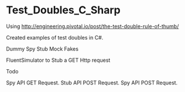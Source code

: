 # Test_Doubles_C_Sharp

Using 
http://engineering.pivotal.io/post/the-test-double-rule-of-thumb/

Created examples of test doubles in C#. 

Dummy
Spy
Stub
Mock
Fakes

FluentSimulator to Stub a GET Http request

Todo

Spy API GET Request.
Stub API POST Request.
Spy API POST Request.


